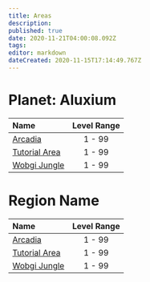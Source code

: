 ```yaml
---
title: Areas
description: 
published: true
date: 2020-11-21T04:00:08.092Z
tags: 
editor: markdown
dateCreated: 2020-11-15T17:14:49.767Z
---
```


# Planet: Aluxium
| Name | Level Range |
|:-|:-:|
|[Arcadia](/world/areas/arcadia)|1 - 99|
|[Tutorial Area](/world/areas/tutorial-area)|1 - 99|
|[Wobgi Jungle](/world/areas/wobgi-jungle)|1 - 99|

# Region Name
| Name | Level Range |
|:-|:-:|
|[Arcadia](/world/areas/arcadia)|1 - 99|
|[Tutorial Area](/world/areas/tutorial-area)|1 - 99|
|[Wobgi Jungle](/world/areas/wobgi-jungle)|1 - 99|
